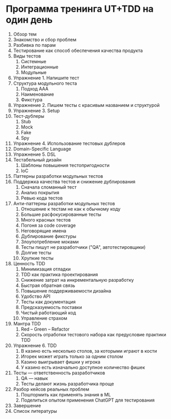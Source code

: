 # Программа тренинга UT+TDD на один день

1. Обзор тем 
2. Знакомство и сбор проблем 
3. Разбивка по парам 
4. Тестирование как способ обеспечения качества продукта 
5. Виды тестов 
    1. Системные 
    2. Интеграционные 
    3. Модульные 
6. Упражнение 1. Напишите тест
7. Структура модульного теста 
    1. Подход AAA 
    2. Наименование 
    3. Фикстура
8. Упражнение 2. Пишем тесты c красивым названием и структурой
9. Упражнение 3. Setup
10. Тест-дублеры 
    1. Stub
    2. Mock
    3. Fake
    4. Spy
11. Упражнение 4. Использование тестовых дублеров
12. Domain-Specific Language
13. Упражнение 5. DSL
14. Тестабельный дизайн 
    1. Шаблоны повышения тестопригодности 
    2. IoC 
15. Паттерны разработки модульных тестов 
16. Поддержка качества тестов и снижение дублирования 
    1. Сначала сломанный тест 
    2. Анализ покрытия 
    3. Ревью кода тестов 
17. Анти-паттерны разработки модульных тестов
    1. Отношение к тестам не как к обычному коду
    2. Большие расфокусированные тесты
    3. Много красных тестов
    4. Погоня за code coverage
    5. Неговорящие имена
    6. Дублирование фикстуры
    7. Злоупотребление моками
    8. Тесты пишут не разработчики ("QA", автотестировщики)
    9. Долгие тесты
    10. Хрупкие тесты
18. Ценность TDD
    1. Минимизация отладки 
    2. TDD как практика проектирования 
    3. Снижение затрат на инкрементальную разработку 
    4. Быстрая обратная связь
    5. Повышение поддерживаемости дизайна
    6. Удобство API
    7. Тесты как документация
    8. Предсказуемость поставки
    9. Чистый работающий код
    10. Управление страхом 
19. Мантра TDD
    1. Red – Green – Refactor 
    2. Скорость отработки тестового набора как предусловие практики TDD 
20. Упражнение 6. TDD
    1.  В казино есть несколько столов, за которыми играют в кости
    2.  Игорек может играть только за одним столом
    3.  Казино выигрывает фишки у игрока
    4.  У казино есть изначально доступное количество фишек
21. Тесты — ответственность разработчиков
    1. QA — навык
    2. Тесты делают жизнь разработчика проще
22. Разбор кейсов реальных проблем
    1.  Поштормить как применять знания в ML
    2.  Поделиться опытом применения ChatGPT для тестирования
23. Завершение
24. Список литературы
